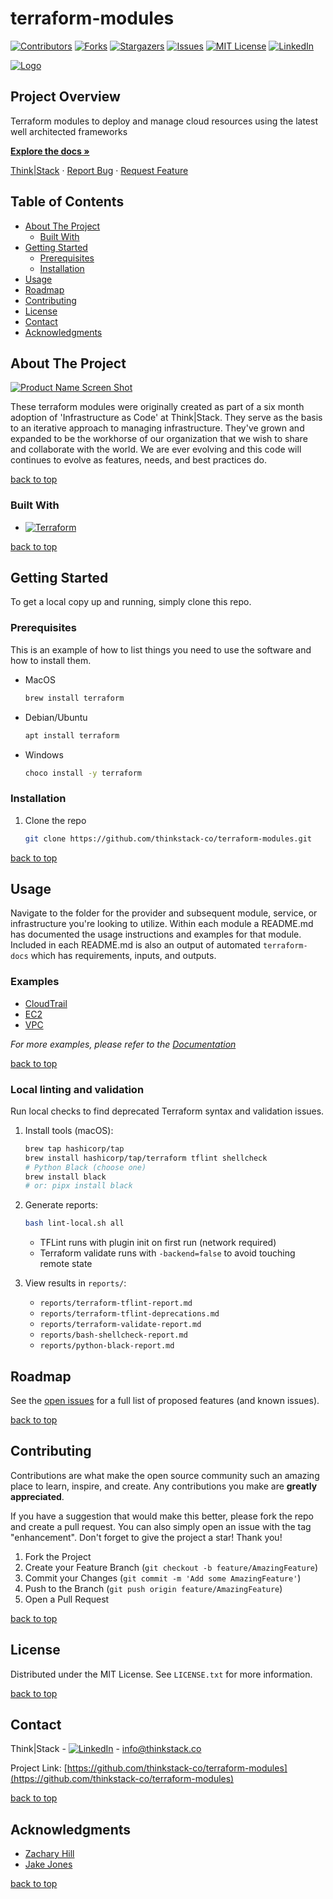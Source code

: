 <!-- Improved compatibility of back to top link: See: https://github.com/othneildrew/Best-README-Template/pull/73 -->
# terraform-modules
<!--
*** Thanks for checking out the Best-README-Template. If you have a suggestion
*** that would make this better, please fork the repo and create a pull request
*** or simply open an issue with the tag "enhancement".
*** Don't forget to give the project a star!
*** Thanks again! Now go create something AMAZING! :D
-->

<!-- PROJECT SHIELDS -->
<!--
*** I'm using markdown "reference style" links for readability.
*** Reference links are enclosed in brackets [ ] instead of parentheses ( ).
*** See the bottom of this document for the declaration of the reference variables
*** for contributors-url, forks-url, etc. This is an optional, concise syntax you may use.
*** https://www.markdownguide.org/basic-syntax/#reference-style-links
-->
[![Contributors][contributors-shield]][contributors-url]
[![Forks][forks-shield]][forks-url]
[![Stargazers][stars-shield]][stars-url]
[![Issues][issues-shield]][issues-url]
[![MIT License][license-shield]][license-url]
[![LinkedIn][linkedin-shield]][linkedin-url]

<!-- PROJECT LOGO -->

[![Logo](images/terraform_modules_logo.webp)](https://github.com/thinkstack-co/terraform-modules)

## Project Overview

Terraform modules to deploy and manage cloud resources using the latest well architected frameworks

[**Explore the docs »**](https://github.com/thinkstack-co/terraform-modules)

[Think|Stack](https://www.thinkstack.co/) · [Report Bug](https://github.com/thinkstack-co/terraform-modules/issues) · [Request Feature](https://github.com/thinkstack-co/terraform-modules/issues)

## Table of Contents

- [About The Project](#about-the-project)
  - [Built With](#built-with)
- [Getting Started](#getting-started)
  - [Prerequisites](#prerequisites)
  - [Installation](#installation)
- [Usage](#usage)
- [Roadmap](#roadmap)
- [Contributing](#contributing)
- [License](#license)
- [Contact](#contact)
- [Acknowledgments](#acknowledgments)

<!-- ABOUT THE PROJECT -->
## About The Project

[![Product Name Screen Shot][product-screenshot]](https://github.com/thinkstack-co/terraform-modules)

These terraform modules were originally created as part of a six month adoption of 'Infrastructure as Code' at Think|Stack. They serve as the basis to an iterative approach to managing infrastructure. They've grown and expanded to be the workhorse of our organization that we wish to share and collaborate with the world. We are ever evolving and this code will continues to evolve as features, needs, and best practices do.

[back to top](#terraform-modules)

### Built With

- [![Terraform][Terraform.io]][Terraform-url]

[back to top](#terraform-modules)

<!-- GETTING STARTED -->
## Getting Started

To get a local copy up and running, simply clone this repo.

### Prerequisites

This is an example of how to list things you need to use the software and how to install them.

- MacOS

  ```sh
  brew install terraform
  ```

- Debian/Ubuntu

  ```sh
  apt install terraform
  ```

- Windows

  ```sh
  choco install -y terraform
  ```

### Installation

1. Clone the repo

   ```sh
   git clone https://github.com/thinkstack-co/terraform-modules.git
   ```

[back to top](#terraform-modules)

<!-- USAGE EXAMPLES -->
## Usage

Navigate to the folder for the provider and subsequent module, service, or infrastructure you're looking to utilize. Within each module a README.md has documented the usage instructions and examples for that module. Included in each README.md is also an output of automated `terraform-docs` which has requirements, inputs, and outputs.

### Examples

- [CloudTrail](https://github.com/thinkstack-co/terraform-modules/tree/main/modules/aws/cloudtrail)
- [EC2](https://github.com/thinkstack-co/terraform-modules/tree/main/modules/aws/ec2_instance)
- [VPC](https://github.com/thinkstack-co/terraform-modules/tree/main/modules/aws/vpc)

_For more examples, please refer to the [Documentation](https://github.com/thinkstack-co/terraform-modules)_

[back to top](#terraform-modules)

### Local linting and validation

Run local checks to find deprecated Terraform syntax and validation issues.

1. Install tools (macOS):

   ```sh
   brew tap hashicorp/tap
   brew install hashicorp/tap/terraform tflint shellcheck
   # Python Black (choose one)
   brew install black
   # or: pipx install black
   ```

2. Generate reports:

   ```sh
   bash lint-local.sh all
   ```

   - TFLint runs with plugin init on first run (network required)
   - Terraform validate runs with `-backend=false` to avoid touching remote state

3. View results in `reports/`:
   - `reports/terraform-tflint-report.md`
   - `reports/terraform-tflint-deprecations.md`
   - `reports/terraform-validate-report.md`
   - `reports/bash-shellcheck-report.md`
   - `reports/python-black-report.md`

<!-- ROADMAP -->
## Roadmap

See the [open issues](https://github.com/thinkstack-co/terraform-modules/issues) for a full list of proposed features (and known issues).

[back to top](#terraform-modules)

<!-- CONTRIBUTING -->
## Contributing

Contributions are what make the open source community such an amazing place to learn, inspire, and create. Any contributions you make are **greatly appreciated**.

If you have a suggestion that would make this better, please fork the repo and create a pull request. You can also simply open an issue with the tag "enhancement".
Don't forget to give the project a star! Thank you!

1. Fork the Project
2. Create your Feature Branch (`git checkout -b feature/AmazingFeature`)
3. Commit your Changes (`git commit -m 'Add some AmazingFeature'`)
4. Push to the Branch (`git push origin feature/AmazingFeature`)
5. Open a Pull Request

[back to top](#terraform-modules)

<!-- LICENSE -->
## License

Distributed under the MIT License. See `LICENSE.txt` for more information.

[back to top](#terraform-modules)

<!-- CONTACT -->
## Contact

Think|Stack - [![LinkedIn][linkedin-shield]][linkedin-url] - info@thinkstack.co

Project Link: [https://github.com/thinkstack-co/terraform-modules](https://github.com/thinkstack-co/terraform-modules)

[back to top](#terraform-modules)

<!-- ACKNOWLEDGMENTS -->
## Acknowledgments

- [Zachary Hill](https://zacharyhill.co)
- [Jake Jones](https://github.com/jakeasarus)

[back to top](#terraform-modules)

<!-- MARKDOWN LINKS & IMAGES -->
<!-- https://www.markdownguide.org/basic-syntax/#reference-style-links -->
[contributors-shield]: https://img.shields.io/github/contributors/thinkstack-co/terraform-modules.svg?style=for-the-badge
[contributors-url]: https://github.com/thinkstack-co/terraform-modules/graphs/contributors
[forks-shield]: https://img.shields.io/github/forks/thinkstack-co/terraform-modules.svg?style=for-the-badge
[forks-url]: https://github.com/thinkstack-co/terraform-modules/network/members
[stars-shield]: https://img.shields.io/github/stars/thinkstack-co/terraform-modules.svg?style=for-the-badge
[stars-url]: https://github.com/thinkstack-co/terraform-modules/stargazers
[issues-shield]: https://img.shields.io/github/issues/thinkstack-co/terraform-modules.svg?style=for-the-badge
[issues-url]: https://github.com/thinkstack-co/terraform-modules/issues
[license-shield]: https://img.shields.io/github/license/thinkstack-co/terraform-modules.svg?style=for-the-badge
[license-url]: https://github.com/thinkstack-co/terraform-modules/blob/master/LICENSE.txt
[linkedin-shield]: https://img.shields.io/badge/-LinkedIn-black.svg?style=for-the-badge&logo=linkedin&colorB=555
[linkedin-url]: https://www.linkedin.com/company/thinkstack/
[product-screenshot]: /images/screenshot.webp
[Terraform.io]: https://img.shields.io/badge/Terraform-7B42BC?style=for-the-badge&logo=terraform
[Terraform-url]: https://terraform.io